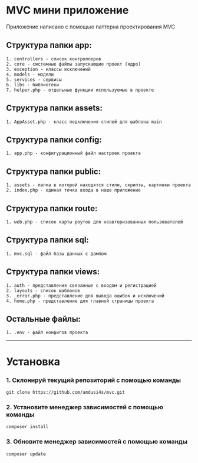 # MVC мини приложение

<p>Приложение написано с помощью паттерна проектирования MVC</p>

## Структура папки app:

```
1. controllers - список контроллеров
2. core - системные файлы запускающие проект (ядро)
3. exception - классы исключений
4. models - модели
5. services - сервисы
6. libs - библиотеки
7. helper.php - отдельные функции используемые в проекте
```

## Структура папки assets:

```
1. AppAsset.php - класс подключения стилей для шаблона main
```

## Структура папки config:

```
1. app.php - конфигурационный файл настроек проекта
```

## Структура папки public:

```
1. assets - папка в которой находятся стили, скрипты, картинки проекта
2. index.php - единая точка входа в наше приложение
```

## Структура папки route:

```
1. web.php - список карты роутов для неавторизованных пользователей
```

## Структура папки sql:

```
1. mvc.sql - файл базы данных с дампом
```

## Структура папки views:

```
1. auth - представления связанные с входом и регистрацией
2. layouts - список шаблонов
3. _error.php - представление для вывода ошибок и исключений
4. home.php - представление для главной страницы проекта
```

## Остальные файлы:

```
1. .env - файл конфигов проекта
```

---------------------------------------
# Установка

### 1. Склонируй текущий репозиторий с помощью команды

```
git clone https://github.com/amdusi4s/mvc.git
```

### 2. Установите менеджер зависимостей с помощью команды

```
composer install
```

### 3. Обновите менеджер зависимостей с помощью команды

```
composer update
```
